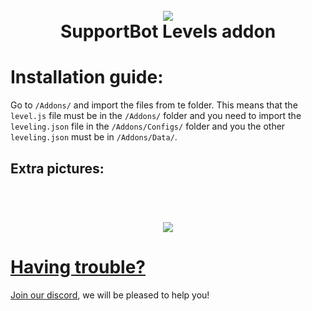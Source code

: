 <h1 align="center">
    <br>
    <a href="https://github.com/Emerald-Services/Addons"><img src="https://media.discordapp.net/attachments/1097239914560622772/1097239914690654390/sb-addons-png.png?width=1439&height=479"></a>
    <br>
    SupportBot Levels addon
    <br>
</h1>

# Installation guide:
 Go to `/Addons/` and import the files from te folder. This means that the `level.js` file must be in the `/Addons/` folder and you need to import the `leveling.json` file in the `/Addons/Configs/` folder and you the other `leveling.json` must be in `/Addons/Data/`.
 


## Extra pictures:

<h1 align="center">
           <br>
           <a href="https://github.com/Emerald-Services/Addons"><img src="https://media.discordapp.net/attachments/1097240462689042553/1097240463217533028/SCREEN.png?width=1439&height=479"></>
           <br>
  </h1>
  

 # Having trouble?

Join our [discord](https://discord.gg/zqTAQsY32k), we will be pleased to help you!
